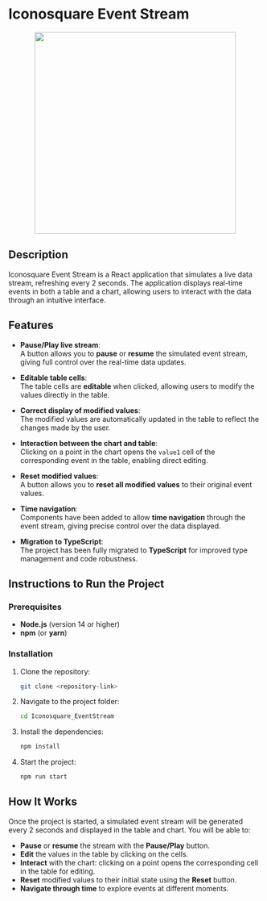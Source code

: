 # Iconosquare Event Stream

<p align="center">
  <img align="center" src="https://www.leslivresblancs.fr/sites/default/files/iconosquare-logo.png" style="width: 400px">
</p>

## Description

Iconosquare Event Stream is a React application that simulates a live data stream, refreshing every 2 seconds. The application displays real-time events in both a table and a chart, allowing users to interact with the data through an intuitive interface.

## Features

- **Pause/Play live stream**:  
  A button allows you to **pause** or **resume** the simulated event stream, giving full control over the real-time data updates.
- **Editable table cells**:  
  The table cells are **editable** when clicked, allowing users to modify the values directly in the table.

- **Correct display of modified values**:  
  The modified values are automatically updated in the table to reflect the changes made by the user.

- **Interaction between the chart and table**:  
  Clicking on a point in the chart opens the `value1` cell of the corresponding event in the table, enabling direct editing.

- **Reset modified values**:  
  A button allows you to **reset all modified values** to their original event values.

- **Time navigation**:  
  Components have been added to allow **time navigation** through the event stream, giving precise control over the data displayed.

- **Migration to TypeScript**:  
  The project has been fully migrated to **TypeScript** for improved type management and code robustness.

## Instructions to Run the Project

### Prerequisites

- **Node.js** (version 14 or higher)
- **npm** (or **yarn**)

### Installation

1. Clone the repository:

   ```bash
   git clone <repository-link>
   ```

2. Navigate to the project folder:

   ```bash
   cd Iconosquare_EventStream
   ```

3. Install the dependencies:

   ```bash
   npm install
   ```

4. Start the project:

   ```bash
   npm run start
   ```

## How It Works

Once the project is started, a simulated event stream will be generated every 2 seconds and displayed in the table and chart. You will be able to:

- **Pause** or **resume** the stream with the **Pause/Play** button.
- **Edit** the values in the table by clicking on the cells.
- **Interact** with the chart: clicking on a point opens the corresponding cell in the table for editing.
- **Reset** modified values to their initial state using the **Reset** button.
- **Navigate through time** to explore events at different moments.
